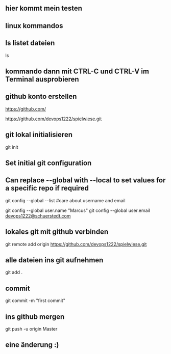 ## hier kommt mein testen

## linux kommandos

## ls listet dateien
ls 

## kommando dann mit CTRL-C und CTRL-V im Terminal ausprobieren

## github konto erstellen
https://github.com/

https://github.com/devops1222/spielwiese.git

## git lokal initialisieren
git init

## Set initial git configuration
## Can replace --global with --local to set values for a specific repo if required
git config --global --list    #care about username and email

git config --global user.name "Marcus"
git config --global user.email devops1222@schuerstedt.com

## lokales git mit github verbinden
git remote add origin https://github.com/devops1222/spielwiese.git

## alle dateien ins git aufnehmen
git add .

## commit 
git commit -m "first commit"

## ins github mergen
git push -u origin Master


## eine änderung :)

